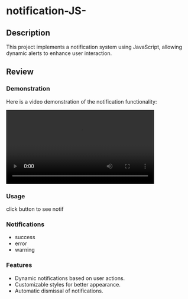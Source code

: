 # notification-JS-  

## Description  
This project implements a notification system using JavaScript, allowing dynamic alerts to enhance user interaction.  

## Review  
### Demonstration  
Here is a video demonstration of the notification functionality:  

[<video width="400" controls>  
  <source src="[./review.mp4](https://github.com/user-attachments/assets/1eec2aa4-24d8-46ef-b162-58a4bed43659)" type="video/mp4">  
  Your browser does not support the video tag.  
</video>  ](https://github.com/user-attachments/assets/1eec2aa4-24d8-46ef-b162-58a4bed43659)

### Usage  
click button to see notif

### Notifications 
- success  
- error 
- warning

### Features  
- Dynamic notifications based on user actions.  
- Customizable styles for better appearance.  
- Automatic dismissal of notifications.
